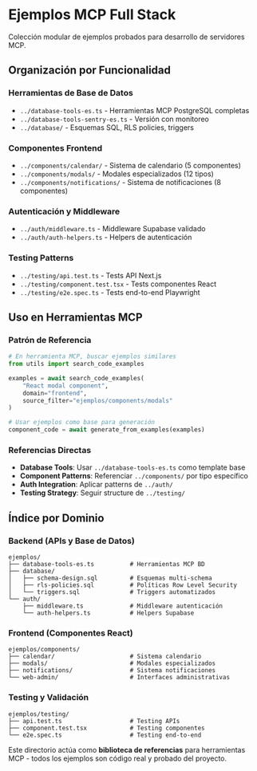 # Ejemplos MCP Full Stack

Colección modular de ejemplos probados para desarrollo de servidores MCP.

## Organización por Funcionalidad

### **Herramientas de Base de Datos**
- `../database-tools-es.ts` - Herramientas MCP PostgreSQL completas
- `../database-tools-sentry-es.ts` - Versión con monitoreo
- `../database/` - Esquemas SQL, RLS policies, triggers

### **Componentes Frontend**
- `../components/calendar/` - Sistema de calendario (5 componentes)
- `../components/modals/` - Modales especializados (12 tipos)
- `../components/notifications/` - Sistema de notificaciones (8 componentes)

### **Autenticación y Middleware**  
- `../auth/middleware.ts` - Middleware Supabase validado
- `../auth/auth-helpers.ts` - Helpers de autenticación

### **Testing Patterns**
- `../testing/api.test.ts` - Tests API Next.js
- `../testing/component.test.tsx` - Tests componentes React
- `../testing/e2e.spec.ts` - Tests end-to-end Playwright

## Uso en Herramientas MCP

### **Patrón de Referencia**
```python
# En herramienta MCP, buscar ejemplos similares
from utils import search_code_examples

examples = await search_code_examples(
    "React modal component",
    domain="frontend",
    source_filter="ejemplos/components/modals"
)

# Usar ejemplos como base para generación
component_code = await generate_from_examples(examples)
```

### **Referencias Directas**
- **Database Tools**: Usar `../database-tools-es.ts` como template base
- **Component Patterns**: Referenciar `../components/` por tipo específico  
- **Auth Integration**: Aplicar patterns de `../auth/`
- **Testing Strategy**: Seguir structure de `../testing/`

## Índice por Dominio

### **Backend (APIs y Base de Datos)**
```
ejemplos/
├── database-tools-es.ts          # Herramientas MCP BD
├── database/
│   ├── schema-design.sql         # Esquemas multi-schema
│   ├── rls-policies.sql          # Políticas Row Level Security  
│   └── triggers.sql              # Triggers automatizados
└── auth/
    ├── middleware.ts             # Middleware autenticación
    └── auth-helpers.ts           # Helpers Supabase
```

### **Frontend (Componentes React)**
```
ejemplos/components/
├── calendar/                     # Sistema calendario
├── modals/                       # Modales especializados
├── notifications/                # Sistema notificaciones
└── web-admin/                    # Interfaces administrativas
```

### **Testing y Validación**
```
ejemplos/testing/
├── api.test.ts                   # Testing APIs
├── component.test.tsx            # Testing componentes
└── e2e.spec.ts                   # Testing end-to-end
```

Este directorio actúa como **biblioteca de referencias** para herramientas MCP - todos los ejemplos son código real y probado del proyecto.